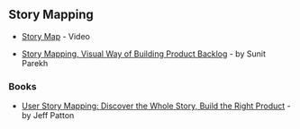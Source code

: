## Story Mapping

- [Story Map](https://www.youtube.com/watch?v=wlYEc6Bml5c) - Video

- [Story Mapping, Visual Way of Building Product Backlog](https://www.thoughtworks.com/insights/blog/story-mapping-visual-way-building-product-backlog) - by Sunit Parekh

### Books

- [User Story Mapping: Discover the Whole Story, Build the Right Product](https://www.goodreads.com/book/show/22221112-user-story-mapping) - by Jeff Patton
